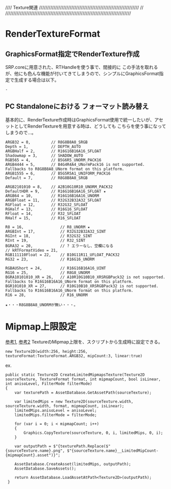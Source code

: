 //// Texture関連 //////////////////////////////////////////////////////////////
//				
//////////////////////////////////////////////////////////////////////////////

# RenderTextureFormat
## GraphicsFormat指定でRenderTexture作成
SRP.coreに用意された、RTHandleを使う事で、間接的に この手法を取れるが、他にも色んな機能が付いてきてしまうので、シンプルにGraphicsFormat指定で生成する場合は以下。
```
-
```

## PC Standaloneにおける フォーマット読み替え
基本的に、RenderTexture作成時はGraphicsFormat使用で統一したいが、アセットとしてRenderTextureを用意する時は、どうしても こちらを使う事になってしまうので…。
```
ARGB32 = 0,			// R8G8B8A8_SRGB
Depth = 1,			// DEPTH_AUTO
ARGBHalf = 2,		// R16G16B16A16_SFLOAT
Shadowmap = 3,		// SHADOW_AUTO
RGB565 = 4,			// B5G6R5_UNORM_PACK16
ARGB4444 = 5,		// B4G4R4A4_UNormPack16 is not supported. Fallbacks to R8G8B8A8_UNorm format on this platform.
ARGB1555 = 6,		// B5G5R5A1_UNIFORM_PACK16
Default = 7,		// R8G8B8A8_SRGB

ARGB2101010 = 8,	// A2B10G10R10_UNORM_PACK32
DefaultHDR = 9,		// R16G16B16A16_SFLOAT ★
ARGB64 = 10,		// R16G16B16A16_UNORM
ARGBFloat = 11,		// R32G32B32A32_SFLOAT
RGFloat = 12,		// R32G32_SFLOAT
RGHalf = 13,		// R16G16_SFLOAT
RFloat = 14,		// R32_SFLOAT
RHalf = 15,			// R16_SFLOAT

R8 = 16,				// R8_UNORM ★
ARGBInt = 17,			// R32G32B32A32_SINT
RGInt = 18,				// R32G32_SINT
RInt = 19,				// R32_SINT
BGRA32 = 20,			// ? エラーなし、空欄になる
// kRTFormatVideo = 21,
RGB111110Float = 22,	// B10G11R11_UFLOAT_PACK32
RG32 = 23,				// R16G16_UNORM

RGBAUShort = 24,		// R16G16B16A16_UINT
RG16 = 25,				// R8G8_UNORM
BGRA10101010_XR = 26,	// A10R10G10B10_XRSRGBPack32 is not supported. Fallbacks to R16G16B16A16_UNorm format on this platform. 
BGR101010_XR = 27,		// R10G10B10_XRSRGBPack32 is not supported. Fallbacks to R16G16B16A16_UNorm format on this platform.
R16 = 28,				// R16_UNORM

★・・・R8G8B8A8_UNORMが無い・・・。
```


# Mipmap上限設定
[参考1](https://github.com/Unity-Technologies/UnityCsReference/blob/master/Runtime/Export/Graphics/Texture.cs#L494), [参考2](https://forum.unity.com/threads/limiting-the-amount-of-mipmap-levels.650011/#post-5089640)
TextureのMipmap上限を、スクリプトから生成時に設定できる。
```
new Texture2D(width:256, height:256, textureFormat:TextureFormat.ARGB32, mipCount:3, linear:true)
```

ex.
```
public static Texture2D CreateLimitedMipmapsTexture(Texture2D sourceTexture, TextureFormat format, int mipmapCount, bool isLinear, int anisoLevel, FilterMode filterMode)
{
	var texturePath = AssetDatabase.GetAssetPath(sourceTexture);
         
	var limitedMips = new Texture2D(sourceTexture.width, sourceTexture.width, format, mipmapCount, isLinear);
	limitedMips.anisoLevel = anisoLevel;
	limitedMips.filterMode = filterMode;
         
	for (var i = 0; i < mipmapCount; i++)
	{
		Graphics.CopyTexture(sourceTexture, 0, i, limitedMips, 0, i);
	}
         
	var outputPath = $"{texturePath.Replace($"{sourceTexture.name}.png", $"{sourceTexture.name}__LimitedMipCount-{mipmapCount}.asset")}";
         
	AssetDatabase.CreateAsset(limitedMips, outputPath);
	AssetDatabase.SaveAssets();
         
	return AssetDatabase.LoadAssetAtPath<Texture2D>(outputPath);
 }
```